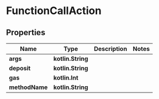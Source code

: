 
# FunctionCallAction

## Properties
| Name | Type | Description | Notes |
| ------------ | ------------- | ------------- | ------------- |
| **args** | **kotlin.String** |  |  |
| **deposit** | **kotlin.String** |  |  |
| **gas** | **kotlin.Int** |  |  |
| **methodName** | **kotlin.String** |  |  |



